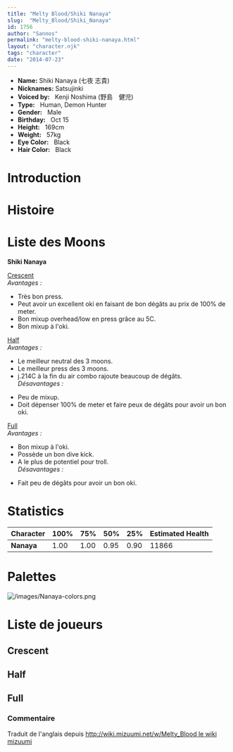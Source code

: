 ```yaml
---
title: "Melty Blood/Shiki Nanaya"
slug:  "Melty_Blood/Shiki_Nanaya"
id: 1756
author: "Sannos"
permalink: "melty-blood-shiki-nanaya.html"
layout: "character.njk"
tags: "character"
date: "2014-07-23"
---
```


- **Name:** Shiki Nanaya (七夜 志貴)
- **Nicknames:** Satsujinki
- **Voiced by:**   Kenji Noshima
(野島　健児)
- **Type:**   Human, Demon Hunter 
- **Gender:**   Male
 - **Birthday:**   Oct
15
- **Height:**   169cm
- **Weight:**   57kg
- **Eye Color:**   Black
- **Hair Color:**   Black


# Introduction

# Histoire

# Liste des Moons

**Shiki Nanaya**

[Crescent](melty-blood-shiki-nanaya-crescent-moon.html)  
*Avantages :*  
+ Très bon press.  
+ Peut avoir un excellent oki en faisant de bon dégâts au prix de 100%
de meter.  
+ Bon mixup overhead/low en press grâce au 5C.  
+ Bon mixup à l'oki.

[Half](melty-blood-shiki-nanaya-half-moon.html)  
*Avantages :*  
+ Le meilleur neutral des 3 moons.  
+ Le meilleur press des 3 moons.  
+ j.214C à la fin du air combo rajoute beaucoup de dégâts.  
*Désavantages :*  
- Peu de mixup.  
- Doit dépenser 100% de meter et faire peux de dégâts pour avoir un bon
oki.

[Full](melty-blood-shiki-nanaya-full-moon.html)  
*Avantages :*  
+ Bon mixup à l'oki.  
+ Possède un bon dive kick.  
+ A le plus de potentiel pour troll.  
*Désavantages :*  
- Fait peu de dégâts pour avoir un bon oki.

# Statistics

| Character  | 100% | 75%  | 50%  | 25%  | Estimated Health |
|------------|------|------|------|------|------------------|
| **Nanaya** | 1.00 | 1.00 | 0.95 | 0.90 | 11866            |

# Palettes

![](/images/Nanaya-colors.png "/images/Nanaya-colors.png")

# Liste de joueurs

## Crescent

## Half

## Full

### Commentaire

Traduit de l'anglais depuis [http://wiki.mizuumi.net/w/Melty_Blood le
wiki
mizuumi](http://wiki.mizuumi.net/w/Melty_Blood_le_wiki_mizuumi)


